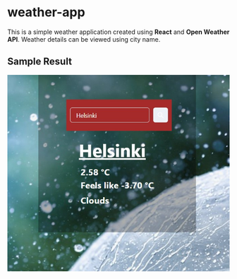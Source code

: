 # weather-app

This is a simple weather application created using **React** and **Open Weather API**.
Weather details can be viewed using city name.

## Sample Result

![Sample Result](./src/assests/weather-result.jpg)

